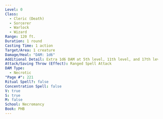 ```yaml
---
Level: 0
Class:
  - Cleric (Death)
  - Sorcerer
  - Warlock
  - Wizard
Range: 120 ft.
Duration: 1 round
Casting Time: 1 action
Target/Area: 1 creature
Damage/Heal: "DAM: 1d6"
Additional Detail: Extra 1d6 DAM at 5th level, 11th level, and 17th level. Can't regain HP.
Attack/Saving Throw (Effect): Ranged Spell Attack
DAM Type:
  - Necrotic
"Page #": 221
Ritual Spell?: false
Concentration Spell: false
V: true
S: true
M: false
School: Necromancy
Book: PHB
---
```

